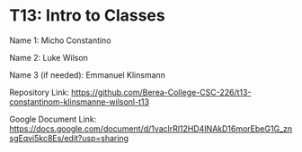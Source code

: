 # T13: Intro to Classes

Name 1: Micho Constantino

Name 2: Luke Wilson

Name 3 (if needed): Emmanuel Klinsmann

Repository Link: https://github.com/Berea-College-CSC-226/t13-constantinom-klinsmanne-wilsonl-t13

Google Document Link: https://docs.google.com/document/d/1vaclrRl12HD4INAkD16morEbeG1G_znsgEqvi5kc8Es/edit?usp=sharing
